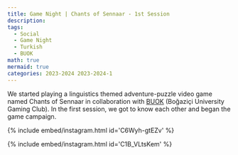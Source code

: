 ```yaml
---
title: Game Night | Chants of Sennaar - 1st Session
description:
tags:
  - Social
  - Game Night
  - Turkish
  - BUOK
math: true
mermaid: true
categories: 2023-2024 2023-2024-1
---
```


We started playing a linguistics themed adventure-puzzle video game named Chants of Sennaar in collaboration with [BUOK](https://instagram.com/boun_buok) (Boğaziçi University Gaming Club). In the first session, we got to know each other and began the game campaign.

{% include embed/instagram.html id='C6Wyh-gtEZv' %}

{% include embed/instagram.html id='C1B_VLtsKem' %}